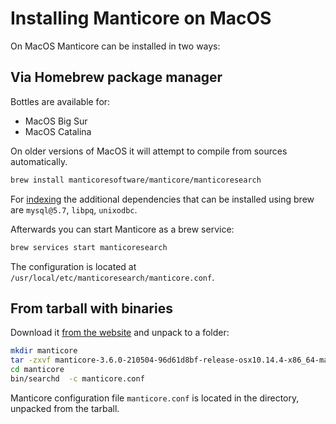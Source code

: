 # Installing Manticore on MacOS

On MacOS Manticore can be installed in two ways:

## Via Homebrew package manager

Bottles are available for:

* MacOS Big Sur
* MacOS Catalina

On older versions of MacOS it will attempt to compile from sources automatically.

```bash
brew install manticoresoftware/manticore/manticoresearch
```

For [indexing](../Creating_an_index/Local_indexes/Plain_index.md) the additional dependencies that can be installed using brew are `mysql@5.7`, `libpq`, `unixodbc`.

Afterwards you can start Manticore as a brew service:

```bash
brew services start manticoresearch
```

The configuration is located at `/usr/local/etc/manticoresearch/manticore.conf`.

## From tarball with binaries

Download it [from the website](https://manticoresearch.com/downloads/) and unpack to a folder:

```bash
mkdir manticore
tar -zxvf manticore-3.6.0-210504-96d61d8bf-release-osx10.14.4-x86_64-main.tar.gz -C manticore
cd manticore
bin/searchd  -c manticore.conf
```

Manticore configuration file `manticore.conf` is located in the directory, unpacked from the tarball. 
